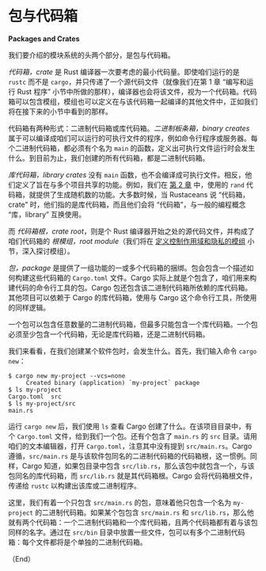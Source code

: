 # 包与代码箱

**Packages and Crates**


我们要介绍的模块系统的头两个部分，是包与代码箱。

*代码箱，crate* 是 Rust 编译器一次要考虑的最小代码量。即使咱们运行的是 `rustc` 而不是 `cargo`，并只传递了一个源代码文件（就像我们在第 1 章 “编写和运行 Rust 程序” 小节中所做的那样），编译器也会将该文件，视为一个代码箱。代码箱可以包含模组，模组也可以定义在与该代码箱一起编译的其他文件中，正如我们将在接下来的小节中看到的那样。

代码箱有两种形式：二进制代码箱或库代码箱。*二进制板条箱，binary creates* 属于可以编译成咱们可以运行的可执行文件的程序，例如命令行程序或服务器。每个二进制代码箱，都必须有个名为 `main` 的函数，定义出可执行文件运行时会发生什么。到目前为止，我们创建的所有代码箱，都是二进制代码箱。

*库代码箱，library crates* 没有 `main` 函数，也不会编译成可执行文件。相反，他们定义了旨在与多个项目共享的功能。例如，我们在 [第 2 章](../Ch02_Programming_a_Guessing_Game.md#生成随机数) 中，使用的 `rand` 代码箱，就提供了生成随机数的功能。大多数时候，当 Rustaceans 说 “代码箱，crate” 时，他们指的是库代码箱，而且他们会将 “代码箱”，与一般的编程概念 “库，library” 互换使用。

而 *代码箱根，crate root*，则是个 Rust 编译器开始之处的源代码文件，并构成了咱们代码箱的 *根模组，root module*（我们将在 [定义控制作用域和隐私的模组](/packages_crates_and_modules/defining_modules.md) 小节，深入探讨模组）。

*包，package* 是提供了一组功能的一或多个代码箱的捆绑。包会包含一个描述如何构建这些代码箱的 `Cargo.toml` 文件。Cargo 实际上就是个包含了，咱们用来构建代码的命令行工具的包。Cargo 包还包含该二进制代码箱所依赖的库代码箱。其他项目可以依赖于 Cargo 的库代码箱，使用与 Cargo 这个命令行工具，所使用的同样逻辑。

一个包可以包含任意数量的二进制代码箱，但最多只能包含一个库代码箱。一个包必须至少包含一个代码箱，无论是库代码箱，还是二进制代码箱。

我们来看看，在我们创建某个软件包时，会发生什么。首先，我们输入命令 `cargo new`：


```console
$ cargo new my-project --vcs=none
     Created binary (application) `my-project` package
$ ls my-project
Cargo.toml  src
$ ls my-project/src
main.rs
```


运行 `cargo new` 后，我们使用 `ls` 查看 Cargo 创建了什么。在该项目目录中，有个 `Cargo.toml` 文件，给到我们一个包。还有个包含了 `main.rs` 的 `src` 目录。请用咱们的文本编辑器，打开 `Cargo.toml`，注意其中没有提到 `src/main.rs`。Cargo 遵循，`src/main.rs` 是与该软件包同名的二进制代码箱的代码箱根，这一惯例。同样，Cargo 知道，如果包目录中包含 `src/lib.rs`，那么该包中就包含一个，与该包同名的库代码箱，而 `src/lib.rs` 就是其代码箱根。Cargo 会将代码箱根文件，传递给 `rustc` 以构建出该库或二进制程序。

这里，我们有着一个只包含 `src/main.rs` 的包，意味着他只包含一个名为 `my-project` 的二进制代码箱。如果某个包包含 `src/main.rs` 和 `src/lib.rs`，那么他就有两个代码箱：一个二进制代码箱和一个库代码箱，且两个代码箱都有着与该包同样的名字。通过在 `src/bin` 目录中放置一些文件，包可以有多个二进制代码箱：每个文件都将是个单独的二进制代码箱。


（End）


